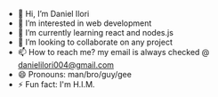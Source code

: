 - 👋 Hi, I’m Daniel Ilori
- 👀 I’m interested in web development 
- 🌱 I’m currently learning react and nodes.js
- 💞️ I’m looking to collaborate on any project
- 📫 How to reach me? my email is always checked @ danielilori004@gmail.com 
- 😄 Pronouns: man/bro/guy/gee
- ⚡ Fun fact: I'm H.I.M.

<!---
Dahnie004/Dahnie004 is a ✨ special ✨ repository because its `README.md` (this file) appears on your GitHub profile.
You can click the Preview link to take a look at your changes.
--->
